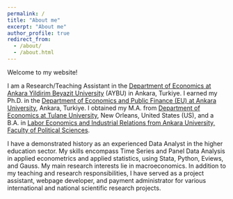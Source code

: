 ```yaml
---
permalink: /
title: "About me"
excerpt: "About me"
author_profile: true
redirect_from: 
  - /about/
  - /about.html
---
```


Welcome to my website! 

I am a Research/Teaching Assistant in the [Department of Economics at Ankara Yildirim Beyazit University](https://aybu.edu.tr/iktisat/en) (AYBU) in Ankara, Turkiye. I earned my Ph.D. in the [Department of Economics and Public Finance (EU) at Ankara University](https://www.ankara.edu.tr/en/), Ankara, Turkiye. I obtained my M.A. from [Department of Economics at Tulane University](https://liberalarts.tulane.edu/departments/economics), New Orleans, United States (US), and a B.A. in [Labor Economics and Industrial Relations from Ankara University, Faculty of Political Sciences](http://www.politics.ankara.edu.tr/en/anasayfa-english/). 

I have a demonstrated history as an experienced Data Analyst in the higher education sector. My skills encompass Time Series and Panel Data Analysis in applied econometrics and applied statistics, using Stata, Python, Eviews, and Gauss. My main research interests lie in macroeconomics. In addition to my teaching and research responsibilities, I have served as a project assistant, webpage developer, and payment administrator for various international and national scientific research projects. 
